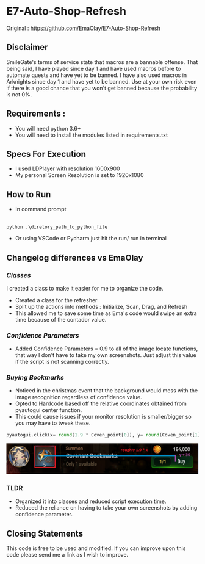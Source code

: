 # E7-Auto-Shop-Refresh

Original : https://github.com/EmaOlay/E7-Auto-Shop-Refresh <br>

## Disclaimer

<p>SmileGate's terms of service state that macros are a bannable offense. That being said, I have played since day 1 and have used macros before to automate quests and have yet to be banned. I have also used macros in Arknights since day 1 and have yet to be banned. Use at your own risk even if there is a good chance that you won't get banned because the probability is not 0%. <p>

## Requirements :

- You will need python 3.6+
- You will need to install the modules listed in requirements.txt

## Specs For Execution

- I used LDPlayer with resolution 1600x900
- My personal Screen Resolution is set to 1920x1080

## How to Run

- In command prompt

```Command prompt

python .\diretory_path_to_python_file

```

- Or using VSCode or Pycharm just hit the run/ run in terminal

## Changelog differences vs EmaOlay

### _Classes_

<p>I created a class to make it easier for me to organize the code. <p>

- Created a class for the refresher
- Split up the actions into methods : Initialize, Scan, Drag, and Refresh
- This allowed me to save some time as Ema's code would swipe an extra time because of the contador value.

### _Confidence Parameters_

- Added Confidence Parameters = 0.9 to all of the image locate functions, that way I don't have to take my own screenshots. Just adjust this value if the script is not scanning correctly.

### _Buying Bookmarks_

- Noticed in the christmas event that the background would mess with the image recognition regardless of confidence value.
- Opted to Hardcode based off the relative coordinates obtained from pyautogui center function.
- This could cause issues if your monitor resolution is smaller/bigger so you may have to tweak these.

```python
pyautogui.click(x= round(1.9 * Coven_point[0]), y= round(Coven_point[1] + 30), clicks=2, interval=0.05, button='left')
```

![Logo](readme_pic1.PNG)

### TLDR

- Organized it into classes and reduced script execution time.
- Reduced the reliance on having to take your own screenshots by adding confidence parameter.

## Closing Statements

This code is free to be used and modified. If you can improve upon this code please send me a link as I wish to improve.
